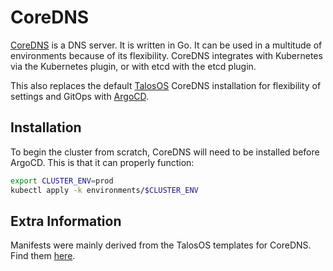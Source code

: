 # CoreDNS

[CoreDNS](https://coredns.io/) is a DNS server. It is written in Go. It can be used in a multitude of environments because of its flexibility.
CoreDNS integrates with Kubernetes via the Kubernetes plugin, or with etcd with the etcd plugin.

This also replaces the default [TalosOS](../talos/README.md) CoreDNS installation for flexibility of settings and GitOps with [ArgoCD](../argocd/README.md).

## Installation

To begin the cluster from scratch, CoreDNS will need to be installed before ArgoCD. This is that it can properly function:

```bash
export CLUSTER_ENV=prod
kubectl apply -k environments/$CLUSTER_ENV
```

## Extra Information

Manifests were mainly derived from the TalosOS templates for CoreDNS. Find them [here](https://github.com/siderolabs/talos/blob/7aeb15f73094a23aea1d6b263ca2eca061c8a257/internal/app/machined/pkg/controllers/k8s/templates/core-dns-template.yaml).


